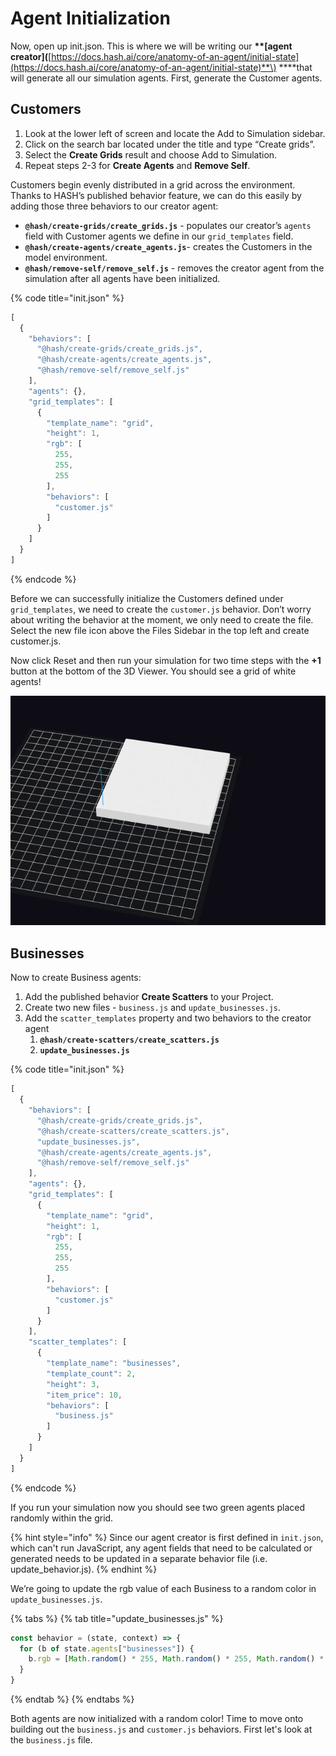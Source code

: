 # Agent Initialization

Now, open up init.json. This is where we will be writing our **\*\*\[**agent creator**\]\(**[https://docs.hash.ai/core/anatomy-of-an-agent/initial-state](https://docs.hash.ai/core/anatomy-of-an-agent/initial-state)**\) \*\***that will generate all our simulation agents. First, generate the Customer agents.

## Customers

1. Look at the lower left of screen and locate the Add to Simulation sidebar. 
2. Click on the search bar located under the title and type “Create grids”.
3. Select the **Create Grids** result and choose Add to Simulation.
4. Repeat steps 2-3 for **Create Agents** and **Remove Self**.

Customers begin evenly distributed in a grid across the environment. Thanks to HASH’s published behavior feature, we can do this easily by adding those three behaviors to our creator agent:

* **`@hash/create-grids/create_grids.js`** - populates our creator’s `agents` field with Customer agents we define in our `grid_templates` field. 
* **`@hash/create-agents/create_agents.js`**- creates the Customers in the model environment.
* **`@hash/remove-self/remove_self.js`** - removes the creator agent from the simulation after all agents have been initialized.

{% code title="init.json" %}
```javascript
[
  {
    "behaviors": [
      "@hash/create-grids/create_grids.js",
      "@hash/create-agents/create_agents.js",
      "@hash/remove-self/remove_self.js"
    ],
    "agents": {},
    "grid_templates": [
      {
        "template_name": "grid",
        "height": 1,
        "rgb": [
          255,
          255,
          255
        ],
        "behaviors": [
          "customer.js"
        ]
      }
    ]
  }
]
```
{% endcode %}

Before we can successfully initialize the Customers defined under `grid_templates`, we need to create the `customer.js` behavior. Don’t worry about writing the behavior at the moment, we only need to create the file. Select the new file icon above the Files Sidebar in the top left and create customer.js.

Now click Reset and then run your simulation for two time steps with the **+1** button at the bottom of the 3D Viewer. You should see a grid of white agents!

![Initial Grid of Agents](../../.gitbook/assets/screen-shot-2020-12-17-at-10.38.46-am.png)

## Businesses

Now to create Business agents:

1. Add the published behavior **Create Scatters** to your Project.
2. Create two new files - `business.js` and `update_businesses.js`.
3. Add the `scatter_templates` property and two behaviors to the creator agent
   1. **`@hash/create-scatters/create_scatters.js`**
   2. **`update_businesses.js`**

{% code title="init.json" %}
```javascript
[
  {
    "behaviors": [
      "@hash/create-grids/create_grids.js",
      "@hash/create-scatters/create_scatters.js",
      "update_businesses.js",
      "@hash/create-agents/create_agents.js",
      "@hash/remove-self/remove_self.js"
    ],
    "agents": {},
    "grid_templates": [
      {
        "template_name": "grid",
        "height": 1,
        "rgb": [
          255,
          255,
          255
        ],
        "behaviors": [
          "customer.js"
        ]
      }
    ],
    "scatter_templates": [
      {
        "template_name": "businesses",
        "template_count": 2,
        "height": 3,
        "item_price": 10,
        "behaviors": [
          "business.js"
        ]
      }
    ]
  }
]
```
{% endcode %}

If you run your simulation now you should see two green agents placed randomly within the grid.

{% hint style="info" %}
Since our agent creator is first defined in `init.json`, which can't run JavaScript, any agent fields that need to be calculated or generated needs to be updated in a separate behavior file \(i.e. update\_behavior.js\).
{% endhint %}

We’re going to update the rgb value of each Business to a random color in `update_businesses.js`.

{% tabs %}
{% tab title="update\_businesses.js" %}
```javascript
const behavior = (state, context) => {
  for (b of state.agents["businesses"]) {
    b.rgb = [Math.random() * 255, Math.random() * 255, Math.random() * 255];
  }
}
```
{% endtab %}
{% endtabs %}

Both agents are now initialized with a random color! Time to move onto building out the `business.js` and `customer.js` behaviors. First let's look at the `business.js` file.

